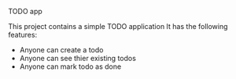 TODO app

This project contains a simple TODO application
It has the following features:

 - Anyone can create a todo
 - Anyone can see thier existing todos
 - Anyone can mark todo as done
